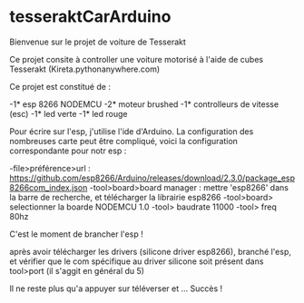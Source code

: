 # tesseraktCarArduino

Bienvenue sur le projet de voiture de Tesserakt

Ce projet consite à controller une voiture motorisé à l'aide de cubes Tesserakt (Kireta.pythonanywhere.com)

Ce projet est constitué de :
  
  -1* esp 8266 NODEMCU
  -2* moteur brushed
  -1* controlleurs de vitesse (esc)
  -1* led verte
  -1* led rouge
  
Pour écrire sur l'esp, j'utilise l'ide d'Arduino.
La configuration des nombreuses carte peut être compliqué, voici la configuration correspondante pour notr esp :

-file>préférence>url : https://github.com/esp8266/Arduino/releases/download/2.3.0/package_esp8266com_index.json
-tool>board>board manager : mettre 'esp8266' dans la barre de recherche, et télécharger la librairie esp8266
-tool>board> selectionner la boarde NODEMCU 1.0
-tool> baudrate 11000
-tool> freq 80hz

C'est le moment de brancher l'esp ! 

après avoir télécharger les drivers (silicone driver esp8266), branché l'esp,
et vérifier que le com spécifique au driver silicone soit présent dans tool>port (il s'aggit en général du 5)

Il ne reste plus qu'a appuyer sur téléverser et ... Succès !
